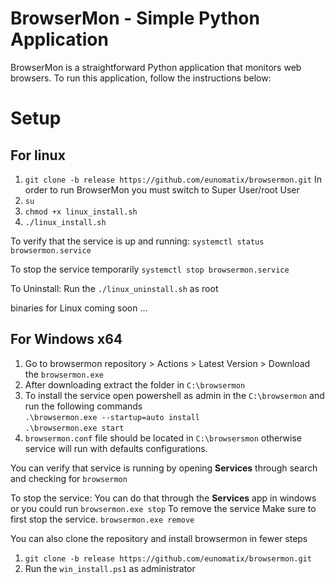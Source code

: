 # BrowserMon - Simple Python Application

BrowserMon is a straightforward Python application that monitors web browsers. To run this application, follow the instructions below:

# Setup
## For linux	
1) ```git clone -b release https://github.com/eunomatix/browsermon.git```
In order to run BrowserMon you must switch to Super User/root User
2) ```su```
3) ```chmod +x linux_install.sh```
4) ```./linux_install.sh```

To verify that the service is up and running: 
	```systemctl status browsermon.service```

To stop the service temporarily 
	```systemctl stop browsermon.service```

To Uninstall: 
	Run the ```./linux_uninstall.sh``` as root

binaries for Linux coming soon ... 
## For Windows x64
1) Go to browsermon repository > Actions > Latest Version > Download the ```browsermon.exe```
2) After downloading extract the folder in ```C:\browsermon```
3) To install the service open powershell as admin in the ```C:\browsermon```  and run the following commands <br>
	```.\browsermon.exe --startup=auto install```
    <br>
	```.\browsermon.exe start```
4) ```browsermon.conf``` file should be located in ```C:\browsersmon``` otherwise service will run with defaults configurations. 

You can verify that service is running by opening **Services** through search and checking for ```browsermon``` 

To stop the service: 
	You can do that through the **Services** app in windows or you could run ```browsermon.exe stop``` 
To remove the service 
		Make sure to first stop the service. 
	```browsermon.exe remove```

You can also clone the repository and install browsermon in fewer steps
1) ```git clone -b release https://github.com/eunomatix/browsermon.git```
2) Run the ```win_install.ps1``` as administrator 